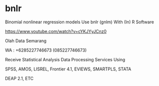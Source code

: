# bnlr
Binomial nonlinear regression models Use bnlr (gnlm) With (In) R Software

https://www.youtube.com/watch?v=cYKJYyJCnz0

Olah Data Semarang

WA : +6285227746673 (085227746673)

Receive Statistical Analysis Data Processing Services Using

SPSS, AMOS, LISREL, Frontier 4.1, EVIEWS, SMARTPLS, STATA

DEAP 2.1, ETC
